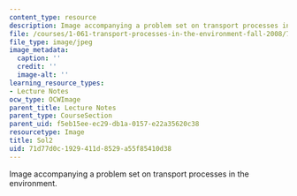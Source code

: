```yaml
---
content_type: resource
description: Image accompanying a problem set on transport processes in the environment.
file: /courses/1-061-transport-processes-in-the-environment-fall-2008/71d77d0c1929411d8529a55f85410d38_Sol2.jpg
file_type: image/jpeg
image_metadata:
  caption: ''
  credit: ''
  image-alt: ''
learning_resource_types:
- Lecture Notes
ocw_type: OCWImage
parent_title: Lecture Notes
parent_type: CourseSection
parent_uid: f5eb15ee-ec29-db1a-0157-e22a35620c38
resourcetype: Image
title: Sol2
uid: 71d77d0c-1929-411d-8529-a55f85410d38
---
```

Image accompanying a problem set on transport processes in the environment.

